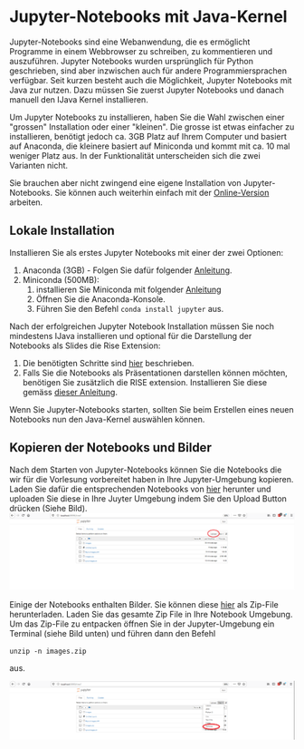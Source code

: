 
# Jupyter-Notebooks mit Java-Kernel

Jupyter-Notebooks sind eine Webanwendung, die es ermöglicht Programme in einem Webbrowser zu schreiben, zu kommentieren und auszuführen. 
Jupyter Notebooks wurden ursprünglich für Python geschrieben, sind aber inzwischen auch für andere Programmiersprachen verfügbar.
Seit kurzen besteht auch die Möglichkeit, Jupyter Notebooks mit Java zur nutzen.
Dazu müssen Sie zuerst Jupyter Notebooks und danach manuell den IJava Kernel installieren. 
 
Um Jupyter Notebooks zu installieren, haben Sie die Wahl zwischen einer "grossen" Installation oder einer "kleinen".
Die grosse ist etwas einfacher zu installieren, benötigt jedoch ca. 3GB Platz auf Ihrem Computer und basiert auf Anaconda, die kleinere basiert auf Miniconda und kommt mit ca. 10 mal weniger Platz aus.
In der Funktionalität unterscheiden sich die zwei Varianten nicht.

Sie brauchen aber nicht zwingend eine eigene Installation von Jupyter-Notebooks. Sie können auch weiterhin einfach mit der [Online-Version](https://nbviewer.jupyter.org/github/unibas-marcelluethi/gyminf-programmieren/tree/master/notebooks/) arbeiten. 

## Lokale Installation

Installieren Sie als erstes Jupyter Notebooks mit einer der zwei Optionen:

1. Anaconda (3GB) - Folgen Sie dafür folgender [Anleitung](https://jupyter.readthedocs.io/en/latest/install.html).
1. Miniconda (500MB):
    1. installieren Sie Miniconda mit folgender [Anleitung](https://conda.io/projects/conda/en/latest/user-guide/install/index.html#regular-installation)
    1. Öffnen Sie die Anaconda-Konsole.
    1. Führen Sie den Befehl `conda install jupyter` aus.

Nach der erfolgreichen Jupyter Notebook Installation müssen Sie noch mindestens IJava installieren und optional für die Darstellung der Notebooks als Slides die Rise Extension:

1. Die benötigten Schritte sind [hier](https://github.com/SpencerPark/IJava#installing) beschrieben.
1. Falls Sie die Notebooks als Präsentationen darstellen können möchten, benötigen Sie zusätzlich die RISE extension. 
Installieren Sie diese gemäss [dieser Anleitung](https://rise.readthedocs.io/en/maint-5.6/installation.html).


Wenn Sie Jupyter-Notebooks starten, sollten Sie beim Erstellen eines neuen Notebooks nun den Java-Kernel auswählen können. 

## Kopieren der Notebooks und Bilder

Nach dem Starten von Jupyter-Notebooks können Sie die Notebooks die wir für die Vorlesung vorbereitet haben in Ihre Jupyter-Umgebung kopieren. 
Laden Sie dafür die entsprechenden Notebooks von [hier](https://nbviewer.jupyter.org/github/unibas-marcelluethi/gyminf-programmieren/tree/master/notebooks/) herunter und uploaden Sie 
diese in Ihre Juyter Umgebung indem Sie den Upload Button drücken (Siehe Bild).
![jupyter-upload](images/jupyter-upload.png)

Einige der Notebooks enthalten Bilder. Sie können diese [hier](https://drive.switch.ch/index.php/s/er6wJVVqT5U6yYf/download) als Zip-File herunterladen. Laden Sie das gesamte Zip File 
in Ihre Notebook Umgebung. Um das Zip-File zu entpacken öffnen Sie in der Jupyter-Umgebung ein Terminal (siehe Bild unten) und führen dann den Befehl
```
unzip -n images.zip
``` 
aus. 

![jupyter-terminal](images/jupyter-terminal.png)

